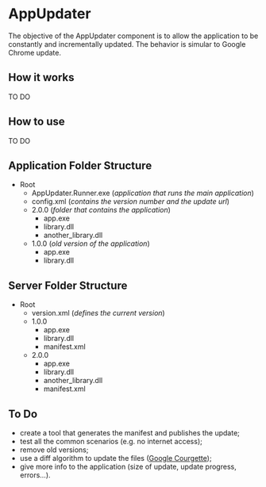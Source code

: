 AppUpdater
===========

The objective of the AppUpdater component is to allow the application to be constantly and incrementally updated. The behavior is simular to Google Chrome update.

How it works
------------
TO DO

How to use
-----------
TO DO


Application Folder Structure
-----------------------------

- Root
    - AppUpdater.Runner.exe (*application that runs the main application*)
    - config.xml (*contains the version number and the update url*)
    - 2.0.0 (*folder that contains the application*)
        - app.exe
        - library.dll
        - another_library.dll
    - 1.0.0 (*old version of the application*)
        - app.exe
        - library.dll


Server Folder Structure
------------------------------
- Root
    - version.xml (*defines the current version*)
    - 1.0.0
        - app.exe
        - library.dll
        - manifest.xml
    - 2.0.0
        - app.exe
        - library.dll
        - another_library.dll
        - manifest.xml

To Do
-----
- create a tool that generates the manifest and publishes the update;
- test all the common scenarios (e.g. no internet access);
- remove old versions;
- use a diff algorithm to update the files ([Google Courgette](http://dev.chromium.org/developers/design-documents/software-updates-courgette));
- give more info to the application (size of update, update progress, errors...).